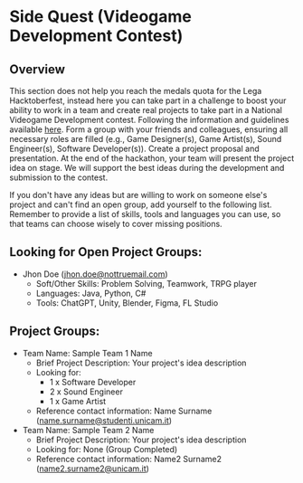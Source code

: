 # Side Quest (Videogame Development Contest)

## Overview
This section does not help you reach the medals quota for the Lega Hacktoberfest, instead here you can take part in a challenge to boost your ability to work in a team and create real projects to take part in a National Videogame Development contest.
Following the information and guidelines available [here](https://www.mimit.gov.it/it/incentivi/italiangame2025). Form a group with your friends and colleagues, ensuring all necessary roles are filled (e.g., Game Designer(s), Game Artist(s), Sound Engineer(s), Software Developer(s)). Create a project proposal and presentation. At the end of the hackathon, your team will present the project idea on stage.
We will support the best ideas during the development and submission to the contest.

If you don't have any ideas but are willing to work on someone else's project and can't find an open group, add yourself to the following list. 
Remember to provide a list of skills, tools and languages you can use, so that teams can choose wisely to cover missing positions.

## Looking for Open Project Groups:
- Jhon Doe (jhon.doe@nottruemail.com)
  - Soft/Other Skills: Problem Solving, Teamwork, TRPG player
  - Languages: Java, Python, C#
  - Tools: ChatGPT, Unity, Blender, Figma, FL Studio

## Project Groups:
- Team Name: Sample Team 1 Name
  - Brief Project Description: Your project's idea description
  - Looking for:
    - 1 x Software Developer
    - 2 x Sound Engineer
    - 1 x Game Artist
  - Reference contact information: Name Surname (name.surname@studenti.unicam.it)
- Team Name: Sample Team 2 Name
  - Brief Project Description: Your project's idea description
  - Looking for: None (Group Completed)
  - Reference contact information: Name2 Surname2 (name2.surname2@unicam.it)
 
